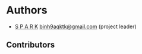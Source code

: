 # Authors

* [S P A R K](https://github.com/rello) <binh9aqktk@gmail.com> (project leader)

## Contributors
